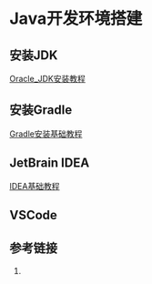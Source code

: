 # Java开发环境搭建

## 安装JDK

[Oracle_JDK安装教程](work/note/programming-language/Java/Feature/Java-junior/Oracle_JDK安装教程.md)


## 安装Gradle

[Gradle安装基础教程](work/note/programming-language/Java/Build/Gradle/Gradle安装基础教程.md)


## JetBrain IDEA

[IDEA基础教程](work/note/tools/JetBrains/IDEA基础教程.md)

## VSCode




## 参考链接
1. 